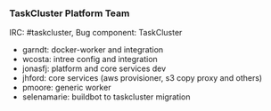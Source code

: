 ### TaskCluster Platform Team

IRC: #taskcluster, Bug component: TaskCluster

 * garndt: docker-worker and integration
 * wcosta: intree config and integration 
 * jonasfj: platform and core services dev
 * jhford: core services (aws provisioner, s3 copy proxy and others)
 * pmoore: generic worker
 * selenamarie: buildbot to taskcluster migration
